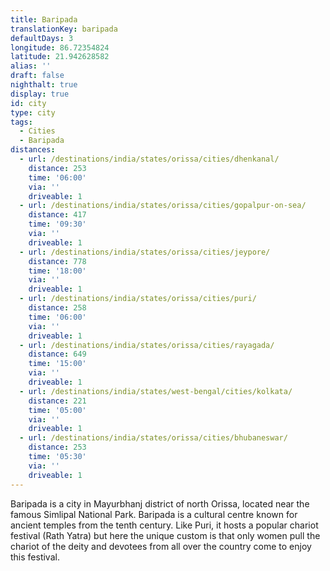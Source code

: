```yaml
---
title: Baripada
translationKey: baripada
defaultDays: 3
longitude: 86.72354824
latitude: 21.942628582
alias: ''
draft: false
nighthalt: true
display: true
id: city
type: city
tags:
  - Cities
  - Baripada
distances:
  - url: /destinations/india/states/orissa/cities/dhenkanal/
    distance: 253
    time: '06:00'
    via: ''
    driveable: 1
  - url: /destinations/india/states/orissa/cities/gopalpur-on-sea/
    distance: 417
    time: '09:30'
    via: ''
    driveable: 1
  - url: /destinations/india/states/orissa/cities/jeypore/
    distance: 778
    time: '18:00'
    via: ''
    driveable: 1
  - url: /destinations/india/states/orissa/cities/puri/
    distance: 258
    time: '06:00'
    via: ''
    driveable: 1
  - url: /destinations/india/states/orissa/cities/rayagada/
    distance: 649
    time: '15:00'
    via: ''
    driveable: 1
  - url: /destinations/india/states/west-bengal/cities/kolkata/
    distance: 221
    time: '05:00'
    via: ''
    driveable: 1
  - url: /destinations/india/states/orissa/cities/bhubaneswar/
    distance: 253
    time: '05:30'
    via: ''
    driveable: 1
---
```


















































Baripada is a city in Mayurbhanj district of north Orissa, located near the famous Simlipal National Park. Baripada is a cultural centre known for ancient temples from the tenth century. Like Puri, it hosts a popular chariot festival (Rath Yatra) but here the unique custom is that only women pull the chariot of the deity and devotees from all over the country come to enjoy this festival.